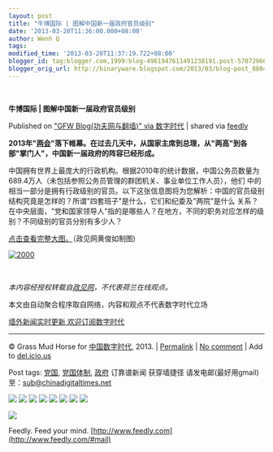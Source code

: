 ```yaml
---
layout: post
title: "牛博国际 | 图解中国新一届政府官员级别"
date: '2013-03-20T11:36:00.000+08:00'
author: Wenh Q
tags:
modified_time: '2013-03-20T11:37:19.722+08:00'
blogger_id: tag:blogger.com,1999:blog-4961947611491238191.post-5707296669242674805
blogger_orig_url: http://binaryware.blogspot.com/2013/03/blog-post_8804.html
---
```



  

**牛博国际 | 图解中国新一届政府官员级别**

Published on ["GFW Blog(功夫网与翻墙)" via
数字时代](http://feedproxy.google.com/~r/chinagfwblog/~3/ajRqkNLW6SA/) |
shared via [feedly](http://www.feedly.com)

**2013年"[两会](https://kexueshangwang.info/chinese/tag/%e4%b8%a4%e4%bc%9a/?category=18271 "标签 两会 下的日志")"落下帷幕。在过去几天中，从国家主席到总理，从"两高"到各部"掌门人"，中国新一届政府的阵容已经形成。**

中国拥有世界上最庞大的行政机构。根据2010年的统计数据，中国公务员数量为689.4万人（未包括参照公务员管理的群团机关、事业单位工作人员），他们
中的相当一部分是拥有行政级别的官员。以下这张信息图将为您解析：中国的官员级别结构究竟是怎样的？所谓"四套班子"是什么，它们和纪委及"两院"是什么
关系？在中央层面，"党和国家领导人"指的是哪些人？在地方，不同的职务对应怎样的级别？不同级别的官员分别有多少人？

[点击查看完整大图。](http://t3.qpic.cn/mblogpic/f3e19575b1bccc831760/2000)（政见网黄俊如制图)

[![2000](https://kexueshangwang.info/chinese/files/2013/03/2000.jpeg)](https://kexueshangwang.info/chinese/files/2013/03/2000.jpeg)

 

*本内容经授权转载自[政见网](http://cnpolitics.org/2013/03/chinese-officials/)，不代表荷兰在线观点。*

本文由自动聚合程序取自网络，内容和观点不代表数字时代立场

[墙外新闻实时更新 欢迎订阅数字时代](http://eepurl.com/msuvD)

* * * * *

© Grass Mud Horse for
[中国数字时代](https://kexueshangwang.info/chinese), 2013. |
[Permalink](https://kexueshangwang.info/chinese/2013/03/%e7%89%9b%e5%8d%9a%e5%9b%bd%e9%99%85-%e5%9b%be%e8%a7%a3%e4%b8%ad%e5%9b%bd%e6%96%b0%e4%b8%80%e5%b1%8a%e6%94%bf%e5%ba%9c%e5%ae%98%e5%91%98%e7%ba%a7%e5%88%ab/)
| [No
comment](https://kexueshangwang.info/chinese/2013/03/%e7%89%9b%e5%8d%9a%e5%9b%bd%e9%99%85-%e5%9b%be%e8%a7%a3%e4%b8%ad%e5%9b%bd%e6%96%b0%e4%b8%80%e5%b1%8a%e6%94%bf%e5%ba%9c%e5%ae%98%e5%91%98%e7%ba%a7%e5%88%ab/#comments)
| Add to
[del.icio.us](http://del.icio.us/post?url=https://kexueshangwang.info/chinese/2013/03/%e7%89%9b%e5%8d%9a%e5%9b%bd%e9%99%85-%e5%9b%be%e8%a7%a3%e4%b8%ad%e5%9b%bd%e6%96%b0%e4%b8%80%e5%b1%8a%e6%94%bf%e5%ba%9c%e5%ae%98%e5%91%98%e7%ba%a7%e5%88%ab/&title=%E7%89%9B%E5%8D%9A%E5%9B%BD%E9%99%85%20%7C%20%E5%9B%BE%E8%A7%A3%E4%B8%AD%E5%9B%BD%E6%96%B0%E4%B8%80%E5%B1%8A%E6%94%BF%E5%BA%9C%E5%AE%98%E5%91%98%E7%BA%A7%E5%88%AB)

 Post tags:
[党国](https://kexueshangwang.info/chinese/tag/%e5%85%9a%e5%9b%bd/?category=18271),
[党国体制](https://kexueshangwang.info/chinese/tag/%e5%85%9a%e5%9b%bd%e4%bd%93%e5%88%b6/?category=18271),
[政府](https://kexueshangwang.info/chinese/tag/%e6%94%bf%e5%ba%9c/?category=18271)
 订靠谱新闻 获穿墙捷径
请发电邮(最好用gmail)至：[sub@chinadigitaltimes.net](mailto:sub@chinadigitaltimes.net)

[![](http://feeds.feedburner.com/~ff/chinagfwblog?d=yIl2AUoC8zA)](http://feeds.feedburner.com/~ff/chinagfwblog?a=ajRqkNLW6SA:nbxmgStfp6k:yIl2AUoC8zA)
[![](http://feeds.feedburner.com/~ff/chinagfwblog?i=ajRqkNLW6SA:nbxmgStfp6k:-BTjWOF_DHI)](http://feeds.feedburner.com/~ff/chinagfwblog?a=ajRqkNLW6SA:nbxmgStfp6k:-BTjWOF_DHI)
[![](http://feeds.feedburner.com/~ff/chinagfwblog?i=ajRqkNLW6SA:nbxmgStfp6k:F7zBnMyn0Lo)](http://feeds.feedburner.com/~ff/chinagfwblog?a=ajRqkNLW6SA:nbxmgStfp6k:F7zBnMyn0Lo)
[![](http://feeds.feedburner.com/~ff/chinagfwblog?i=ajRqkNLW6SA:nbxmgStfp6k:V_sGLiPBpWU)](http://feeds.feedburner.com/~ff/chinagfwblog?a=ajRqkNLW6SA:nbxmgStfp6k:V_sGLiPBpWU)
[![](http://feeds.feedburner.com/~ff/chinagfwblog?d=qj6IDK7rITs)](http://feeds.feedburner.com/~ff/chinagfwblog?a=ajRqkNLW6SA:nbxmgStfp6k:qj6IDK7rITs)
[![](http://feeds.feedburner.com/~ff/chinagfwblog?d=l6gmwiTKsz0)](http://feeds.feedburner.com/~ff/chinagfwblog?a=ajRqkNLW6SA:nbxmgStfp6k:l6gmwiTKsz0)
[![](http://feeds.feedburner.com/~ff/chinagfwblog?i=ajRqkNLW6SA:nbxmgStfp6k:gIN9vFwOqvQ)](http://feeds.feedburner.com/~ff/chinagfwblog?a=ajRqkNLW6SA:nbxmgStfp6k:gIN9vFwOqvQ)
[![](http://feeds.feedburner.com/~ff/chinagfwblog?d=TzevzKxY174)](http://feeds.feedburner.com/~ff/chinagfwblog?a=ajRqkNLW6SA:nbxmgStfp6k:TzevzKxY174)

![](http://feeds.feedburner.com/~r/chinagfwblog/~4/ajRqkNLW6SA)



Feedly. Feed your mind.
[http://www.feedly.com](http://www.feedly.com/#mail)
